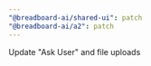 ```yaml
---
"@breadboard-ai/shared-ui": patch
"@breadboard-ai/a2": patch
---
```


Update "Ask User" and file uploads
